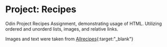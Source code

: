 # Project: Recipes
Odin Project Recipes Assignment, demonstrating usage of HTML.
Utilizing ordered and unorderd lists, images, and relative links.

Images and text were taken from [Allrecipes](https://www.allrecipes.com/){:target:"_blank"}
